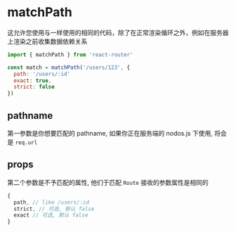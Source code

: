# matchPath

这允许您使用与<Route>一样使用的相同的代码，除了在正常渲染循环之外，例如在服务器上渲染之前收集数据依赖关系

```js
import { matchPath } from 'react-router'

const match = matchPath('/users/123', {
  path: '/users/:id'
  exact: true,
  strict: false
})
```

## pathname

第一参数是你想要匹配的 pathname, 如果你正在服务端的 nodos.js 下使用, 将会是 `req.url`

## props

第二个参数是不予匹配的属性, 他们于匹配 `Route` 接收的参数属性是相同的

```js
{
  path, // like /users/:id
  strict, // 可选, 默认 false
  exact // 可选, 默认 false
}
```
